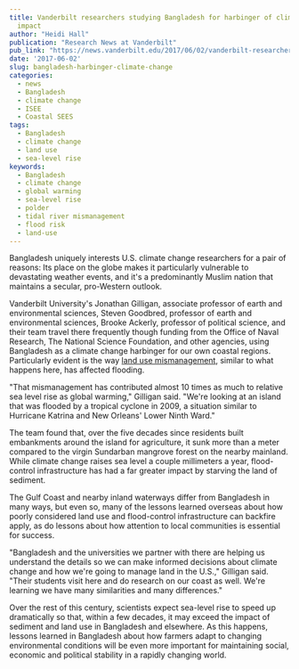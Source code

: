 ```yaml
---
title: Vanderbilt researchers studying Bangladesh for harbinger of climate change
  impact
author: "Heidi Hall"
publication: "Research News at Vanderbilt"
pub_link: "https://news.vanderbilt.edu/2017/06/02/vanderbilt-researchers-studying-bangladesh-for-harbinger-of-climate-change-impact/"
date: '2017-06-02'
slug: bangladesh-harbinger-climate-change
categories:
  - news
  - Bangladesh
  - climate change
  - ISEE
  - Coastal SEES
tags:
  - Bangladesh
  - climate change
  - land use
  - sea-level rise
keywords:
  - Bangladesh
  - climate change
  - global warming
  - sea-level rise
  - polder
  - tidal river mismanagement
  - flood risk
  - land-use
---
```


Bangladesh uniquely interests U.S. climate change researchers for a pair of reasons: Its place on the globe makes it particularly vulnerable to devastating weather events, and it's a predominantly Muslim nation that maintains a secular, pro-Western outlook.

Vanderbilt University's Jonathan Gilligan, associate professor of earth and environmental sciences, Steven Goodbred, professor of earth and environmental sciences, Brooke Ackerly, professor of political science, and their team travel there frequently though funding from the Office of Naval Research, The National Science Foundation, and other agencies, using Bangladesh as a climate change harbinger for our own coastal regions. Particularly evident is the way [land use mismanagement](https://news.vanderbilt.edu/2015/01/05/flood-control-efforts-in-bangladesh-exacerbate-flooding-threaten-millions/), similar to what happens here, has affected flooding.

<!--more-->

"That mismanagement has contributed almost 10 times as much to relative sea level rise as global warming," Gilligan said. "We're looking at an island that was flooded by a tropical cyclone in 2009, a situation similar to Hurricane Katrina and New Orleans' Lower Ninth Ward."

The team found that, over the five decades since residents built embankments around the island for agriculture, it sunk more than a meter compared to the virgin Sundarban mangrove forest on the nearby mainland. While climate change raises sea level a couple millimeters a year, flood-control infrastructure has had a far greater impact by starving the land of sediment.

The Gulf Coast and nearby inland waterways differ from Bangladesh in many ways, but even so, many of the lessons learned overseas about how poorly considered land use and flood-control infrastructure can backfire apply, as do lessons about how attention to local communities is essential for success.

"Bangladesh and the universities we partner with there are helping us understand the details so we can make informed decisions about climate change and how we're going to manage land in the U.S.," Gilligan said. "Their students visit here and do research on our coast as well. We're learning we have many similarities and many differences."

Over the rest of this century, scientists expect sea-level rise to speed up dramatically so that, within a few decades, it may exceed the impact of sediment and land use in Bangladesh and elsewhere. As this happens, lessons learned in Bangladesh about how farmers adapt to changing environmental conditions will be even more important for maintaining social, economic and political stability in a rapidly changing world.
